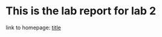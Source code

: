 # This is the lab report for lab 2

  link to homepage: [title](https://yangwestyyy21.github.io/cse15l-lab-reports/index.html)
  
